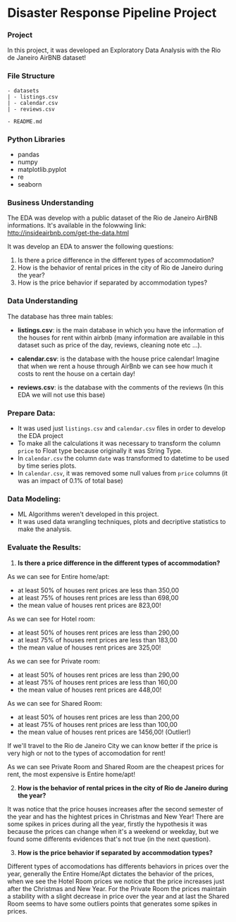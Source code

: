 # Disaster Response Pipeline Project

### Project

In this project, it was developed an Exploratory Data Analysis with the Rio de Janeiro AirBNB dataset!

### File Structure

	- datasets
	| - listings.csv
	| - calendar.csv
	| - reviews.csv
  
	- README.md

### Python Libraries

- pandas
- numpy
- matplotlib.pyplot
- re
- seaborn

### Business Understanding

The EDA was develop with a public dataset of the Rio de Janeiro AirBNB informations. It's available in the folowwing link: http://insideairbnb.com/get-the-data.html

It was develop an EDA to answer the following questions: 

1. Is there a price difference in the different types of accommodation?
2. How is the behavior of rental prices in the city of Rio de Janeiro during the year?
3. How is the price behavior if separated by accommodation types?

### Data Understanding

The database has three main tables: 

- **listings.csv**: is the main database in which you have the information of the houses for rent within airbnb (many information are available in this dataset such as price of the day, reviews, cleaning note etc ...).

- **calendar.csv**:  is the database with the house price calendar! Imagine that when we rent a house through AirBnb we can see how much it costs to rent the house on a certain day!

- **reviews.csv**: is the database with the comments of the reviews (In this EDA we will not use this base)

### Prepare Data: 

- It was used just `listings.csv` and `calendar.csv` files in order to develop the EDA project
- To make all the calculations it was necessary to transform the column `price` to Float type because originally it was String Type.
- In `calendar.csv` the column `date` was transformed to datetime to be used by time series plots.
- In `calendar.csv`, it was removed some null values from `price` columns (it was an impact of 0.1% of total base)

### Data Modeling: 

- ML Algorithms weren't developed in this project. 
- It was used data wrangling techniques, plots and decriptive statistics to make the analysis.


### Evaluate the Results: 

1. **Is there a price difference in the different types of accommodation?**

As we can see for Entire home/apt:
- at least 50% of houses rent prices are less than 350,00
- at least 75% of houses rent prices are less than 698,00 
- the mean value of houses rent prices are 823,00! 

As we can see for Hotel room:
- at least 50% of houses rent prices are less than 290,00
- at least 75% of houses rent prices are less than 183,00 
- the mean value of houses rent prices are 325,00! 

As we can see for Private room:
- at least 50% of houses rent prices are less than 290,00
- at least 75% of houses rent prices are less than 160,00 
- the mean value of houses rent prices are 448,00! 

As we can see for Shared Room:
- at least 50% of houses rent prices are less than 200,00
- at least 75% of houses rent prices are less than 100,00 
- the mean value of houses rent prices are 1456,00! (Outlier!) 

If we'll travel to the Rio de Janeiro City we can know better if the price is very high or not to the types of accomodation for rent!

As we can see Private Room and Shared Room are the cheapest prices for rent, the most expensive is Entire home/apt! 

2. **How is the behavior of rental prices in the city of Rio de Janeiro during the year?**

It was notice that the price houses increases after the second semester of the year and has the hightest prices in Christmas and New Year!
There are some spikes in prices during all the year, firstly the hypothesis it was because the prices can change when it's a weekend or weekday, but we found some differents evidences that's not true (in the next question).

3. **How is the price behavior if separated by accommodation types?** 

Different types of accomodations has differents behaviors in prices over the year, generally the Entire Home/Apt dictates the behavior of the prices, when we see the Hotel Room prices we notice that the price increases just after the Christmas and New Year. For the Private Room the prices maintain a stability with a slight decrease in price over the year and at last the Shared Room seems to have some outliers points that generates some spikes in prices.


